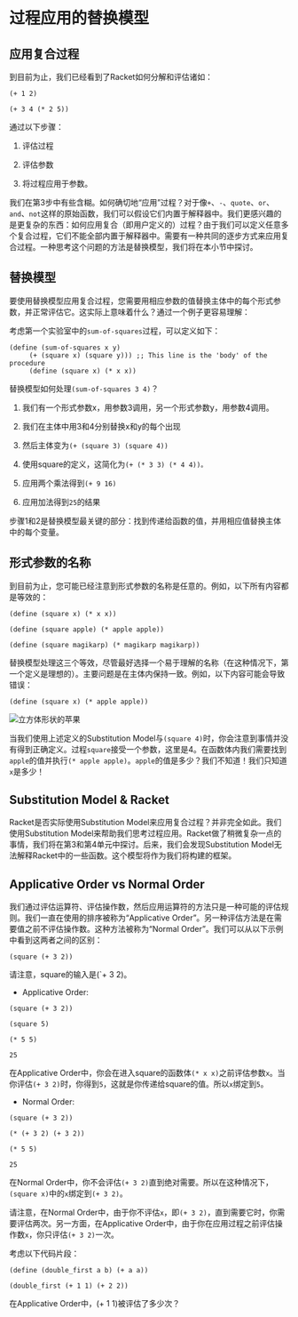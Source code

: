 # 过程应用的替换模型

## 应用复合过程

到目前为止，我们已经看到了Racket如何分解和评估诸如：

`(+ 1 2)`

`(+ 3 4 (* 2 5))`

通过以下步骤：

1.  评估过程

1.  评估参数

1.  将过程应用于参数。

我们在第3步中有些含糊。如何确切地“应用”过程？对于像`+`、`-`、`quote`、`or`、`and`、`not`这样的原始函数，我们可以假设它们内置于解释器中。我们更感兴趣的是更复杂的东西：如何应用复合（即用户定义的）过程？由于我们可以定义任意多个复合过程，它们不能全部内置于解释器中。需要有一种共同的逐步方式来应用复合过程。一种思考这个问题的方法是替换模型，我们将在本小节中探讨。

## 替换模型

要使用替换模型应用复合过程，您需要用相应参数的值替换主体中的每个形式参数，并正常评估它。这实际上意味着什么？通过一个例子更容易理解：

考虑第一个实验室中的`sum-of-squares`过程，可以定义如下：

```
(define (sum-of-squares x y)  
     (+ (square x) (square y))) ;; This line is the 'body' of the procedure
     (define (square x) (* x x)) 
```

替换模型如何处理`(sum-of-squares 3 4)`？

1.  我们有一个形式参数x，用参数3调用，另一个形式参数y，用参数4调用。

1.  我们在主体中用3和4分别替换x和y的每个出现

1.  然后主体变为`(+ (square 3) (square 4))`

1.  使用square的定义，这简化为`(+ (* 3 3) (* 4 4))。`

1.  应用两个乘法得到`(+ 9 16)`

1.  应用加法得到`25`的结果

步骤1和2是替换模型最关键的部分：找到传递给函数的值，并用相应值替换主体中的每个变量。

## 形式参数的名称

到目前为止，您可能已经注意到形式参数的名称是任意的。例如，以下所有内容都是等效的：

`(define (square x) (* x x))`

`(define (square apple) (* apple apple))`

`(define (square magikarp) (* magikarp magikarp))`

替换模型处理这三个等效，尽管最好选择一个易于理解的名称（在这种情况下，第一个定义是理想的）。主要问题是在主体内保持一致。例如，以下内容可能会导致错误：

`(define (square x) (* apple apple))`

![立方体形状的苹果](http://foundersgrp.files.wordpress.com/2011/01/apple-cube.jpg)

当我们使用上述定义的Substitution Model与`(square 4)`时，你会注意到事情并没有得到正确定义。过程`square`接受一个参数，这里是4。在函数体内我们需要找到`apple`的值并执行`(* apple apple)`。`apple`的值是多少？我们不知道！我们只知道`x`是多少！

## Substitution Model & Racket

Racket是否实际使用Substitution Model来应用复合过程？并非完全如此。我们使用Substitution Model来帮助我们思考过程应用。Racket做了稍微复杂一点的事情，我们将在第3和第4单元中探讨。后来，我们会发现Substitution Model无法解释Racket中的一些函数。这个模型将作为我们将构建的框架。

## Applicative Order vs Normal Order

我们通过评估运算符、评估操作数，然后应用运算符的方法只是一种可能的评估规则。我们一直在使用的排序被称为“Applicative Order”。另一种评估方法是在需要值之前不评估操作数。这种方法被称为“Normal Order”。我们可以从以下示例中看到这两者之间的区别：

`(square (+ 3 2))`

请注意，square的输入是(`+ 3 2)。

+   Applicative Order:

`(square (+ 3 2))`

`(square 5)`

`(* 5 5)`

`25`

在Applicative Order中，你会在进入square的函数体`(* x x)`之前评估参数`x`。当你评估`(+ 3 2)`时，你得到`5`，这就是你传递给square的值。所以`x`绑定到`5`。

+   Normal Order:

`(square (+ 3 2))`

`(* (+ 3 2) (+ 3 2))`

`(* 5 5)`

`25`

在Normal Order中，你不会评估`(+ 3 2)`直到绝对需要。所以在这种情况下，`(square x)`中的`x`绑定到`(+ 3 2)`。

请注意，在Normal Order中，由于你不评估`x`，即`(+ 3 2)`，直到需要它时，你需要评估两次。另一方面，在Applicative Order中，由于你在应用过程之前评估操作数`x`，你只评估`(+ 3 2)`一次。

考虑以下代码片段：

```
(define (double_first a b) (+ a a))

(double_first (+ 1 1) (+ 2 2)) 
```

在Applicative Order中，(+ 1 1)被评估了多少次？

<ans text="2" explanation="再试一次！" u00026gtu0003bu0003c="" ans=""></ans>
